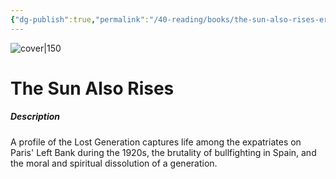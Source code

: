 ```yaml
---
{"dg-publish":true,"permalink":"/40-reading/books/the-sun-also-rises-ernest-hemingway/","title":"The Sun Also Rises"}
---
```



![cover|150](http://books.google.com/books/content?id=ghKyLjIU4-QC&printsec=frontcover&img=1&zoom=1&edge=curl&source=gbs_api)

# The Sun Also Rises
##### Description
A profile of the Lost Generation captures life among the expatriates on Paris' Left Bank during the 1920s, the brutality of bullfighting in Spain, and the moral and spiritual dissolution of a generation.